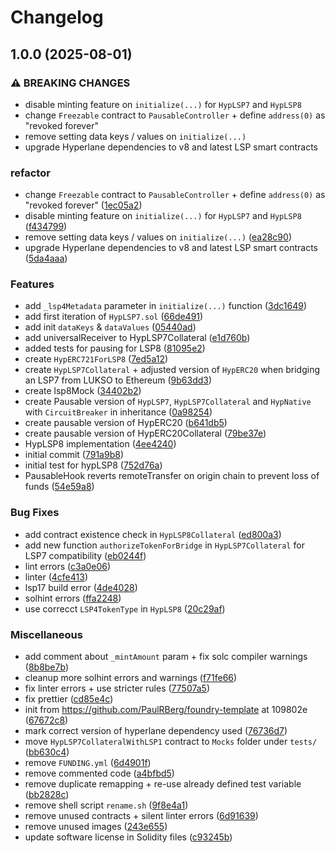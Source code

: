 # Changelog

## 1.0.0 (2025-08-01)


### ⚠ BREAKING CHANGES

* disable minting feature on `initialize(...)` for `HypLSP7` and `HypLSP8`
* change `Freezable` contract to `PausableController` + define `address(0)` as "revoked forever"
* remove setting data keys / values on `initialize(...)`
* upgrade Hyperlane dependencies to v8 and latest LSP smart contracts

### refactor

* change `Freezable` contract to `PausableController` + define `address(0)` as "revoked forever" ([1ec05a2](https://github.com/lukso-network/lsp-bridge-HypLSP7/commit/1ec05a21ba8918408499e4082812ae587f8f4758))
* disable minting feature on `initialize(...)` for `HypLSP7` and `HypLSP8` ([f434799](https://github.com/lukso-network/lsp-bridge-HypLSP7/commit/f4347993b31c02a460cbcddd1b3a09c0d3412e72))
* remove setting data keys / values on `initialize(...)` ([ea28c90](https://github.com/lukso-network/lsp-bridge-HypLSP7/commit/ea28c9016f6c319f45be20d2658dc93c69a52965))
* upgrade Hyperlane dependencies to v8 and latest LSP smart contracts ([5da4aaa](https://github.com/lukso-network/lsp-bridge-HypLSP7/commit/5da4aaa479f702f1e84ed531a4f7c20e1a06967e))


### Features

* add `_lsp4Metadata` parameter in `initialize(...)` function ([3dc1649](https://github.com/lukso-network/lsp-bridge-HypLSP7/commit/3dc1649e69102ffceb6ca6c71d05a5e3d03805d6))
* add first iteration of `HypLSP7.sol` ([66de491](https://github.com/lukso-network/lsp-bridge-HypLSP7/commit/66de491fa4d83260867214e02a520996ea678a8f))
* add init `dataKeys` & `dataValues` ([05440ad](https://github.com/lukso-network/lsp-bridge-HypLSP7/commit/05440ad53601c60669669b193c7b95f49c40d0d1))
* add universalReceiver to HypLSP7Collateral ([e1d760b](https://github.com/lukso-network/lsp-bridge-HypLSP7/commit/e1d760b0518845c34fa516d0d0a792c0ba843226))
* added tests for pausing for LSP8 ([81095e2](https://github.com/lukso-network/lsp-bridge-HypLSP7/commit/81095e27fa910caaa1760180df40dc967ec53d24))
* create `HypERC721ForLSP8` ([7ed5a12](https://github.com/lukso-network/lsp-bridge-HypLSP7/commit/7ed5a1212b1cd37acc3d6b6d18eaa7304522b1b1))
* create `HypLSP7Collateral` + adjusted version of `HypERC20` when bridging an LSP7 from LUKSO to Ethereum ([9b63dd3](https://github.com/lukso-network/lsp-bridge-HypLSP7/commit/9b63dd32fa2f7b22df64d29e4bfddd2feca7c520))
* create lsp8Mock ([34402b2](https://github.com/lukso-network/lsp-bridge-HypLSP7/commit/34402b2e6f8d98f9afba9d2efc0f8d06c8a1b0c8))
* create Pausable version of `HypLSP7`, `HypLSP7Collateral` and `HypNative` with `CircuitBreaker` in inheritance ([0a98254](https://github.com/lukso-network/lsp-bridge-HypLSP7/commit/0a9825440295c72a74d89572cb6c47b7b93c545b))
* create pausable version of HypERC20 ([b641db5](https://github.com/lukso-network/lsp-bridge-HypLSP7/commit/b641db595cc29b01645d064a6f892e51e67e7d8d))
* create pausable version of HypERC20Collateral ([79be37e](https://github.com/lukso-network/lsp-bridge-HypLSP7/commit/79be37ecb10ea2236a145ec681ea92a36e81065e))
* HypLSP8 implementation ([4ee4240](https://github.com/lukso-network/lsp-bridge-HypLSP7/commit/4ee424059a1cd27b37559c682786bc660da57347))
* initial commit ([791a9b8](https://github.com/lukso-network/lsp-bridge-HypLSP7/commit/791a9b815245877769d170a77bfb64ccb2dd960b))
* initial test for hypLSP8 ([752d76a](https://github.com/lukso-network/lsp-bridge-HypLSP7/commit/752d76a5ee48919b0ca0eb7ed9264f2c0f9a6167))
* PausableHook reverts remoteTransfer on origin chain to prevent loss of funds ([54e59a8](https://github.com/lukso-network/lsp-bridge-HypLSP7/commit/54e59a8e5b4addd32abaf515b346fa2891e549f5))


### Bug Fixes

* add contract existence check in `HypLSP8Collateral` ([ed800a3](https://github.com/lukso-network/lsp-bridge-HypLSP7/commit/ed800a35fa086b8c9ee67be14f683305a022c60a))
* add new function `authorizeTokenForBridge` in `HypLSP7Collateral` for LSP7 compatibility ([eb0244f](https://github.com/lukso-network/lsp-bridge-HypLSP7/commit/eb0244fa6210fac64ed599350d87518f7514f43e))
* lint errors ([c3a0e06](https://github.com/lukso-network/lsp-bridge-HypLSP7/commit/c3a0e06a0084a198a57b92e9a7f8c648a8eb0cab))
* linter ([4cfe413](https://github.com/lukso-network/lsp-bridge-HypLSP7/commit/4cfe41381884d8169e73461e7a90befe5c675ce2))
* lsp17 build error ([4de4028](https://github.com/lukso-network/lsp-bridge-HypLSP7/commit/4de4028be2571327ee108ecf68c1d8521471dc6b))
* solhint errors ([ffa2248](https://github.com/lukso-network/lsp-bridge-HypLSP7/commit/ffa22482526b8617de8d5d79cd8a1e7600a135fe))
* use correcct `LSP4TokenType` in `HypLSP8` ([20c29af](https://github.com/lukso-network/lsp-bridge-HypLSP7/commit/20c29afe9bc259d5aa6d145b45adc355ee6ab668))


### Miscellaneous

* add comment about `_mintAmount` param + fix solc compiler warnings ([8b8be7b](https://github.com/lukso-network/lsp-bridge-HypLSP7/commit/8b8be7bd210516c61ded639ca90becf89ab99994))
* cleanup more solhint errors and warnings ([f71fe66](https://github.com/lukso-network/lsp-bridge-HypLSP7/commit/f71fe666ee7aeada39a2385dae251a96524a6bb6))
* fix linter errors + use stricter rules ([77507a5](https://github.com/lukso-network/lsp-bridge-HypLSP7/commit/77507a5f53afc6515ca0f6de4bcb3fbb89bbaf9a))
* fix prettier ([cd85e4c](https://github.com/lukso-network/lsp-bridge-HypLSP7/commit/cd85e4c5af53e6d44f4ca4df61565f7cc0a5c5bd))
* init from https://github.com/PaulRBerg/foundry-template at 109802e ([67672c8](https://github.com/lukso-network/lsp-bridge-HypLSP7/commit/67672c83c7cdfb72301b81a3ba69592d0f03e4be))
* mark correct version of hyperlane dependency used ([76736d7](https://github.com/lukso-network/lsp-bridge-HypLSP7/commit/76736d724618cf348e712e02aac0a0a48e5d4a53))
* move `HypLSP7CollateralWithLSP1` contract to `Mocks` folder under `tests/` ([bb630c4](https://github.com/lukso-network/lsp-bridge-HypLSP7/commit/bb630c475ef3d0bc3b7ccbc6f70bdb0383bda3cc))
* remove `FUNDING.yml` ([6d4901f](https://github.com/lukso-network/lsp-bridge-HypLSP7/commit/6d4901fa05172c7d7f3771aeffdeb369027ec8e1))
* remove commented code ([a4bfbd5](https://github.com/lukso-network/lsp-bridge-HypLSP7/commit/a4bfbd5e2c605ebd800f19c4228d5bb7ac27454f))
* remove duplicate remapping + re-use already defined test variable ([bb2828c](https://github.com/lukso-network/lsp-bridge-HypLSP7/commit/bb2828c55bae99652e757da19aea956224cc6764))
* remove shell script `rename.sh` ([9f8e4a1](https://github.com/lukso-network/lsp-bridge-HypLSP7/commit/9f8e4a15d76b19ee56c565a4f64a0641f231bdb6))
* remove unused contracts + silent linter errors ([6d91639](https://github.com/lukso-network/lsp-bridge-HypLSP7/commit/6d916394747600c031f6c4740b20c077fa605686))
* remove unused images ([243e655](https://github.com/lukso-network/lsp-bridge-HypLSP7/commit/243e655b25934073f9eacd2521311f455093f5d7))
* update software license in Solidity files ([c93245b](https://github.com/lukso-network/lsp-bridge-HypLSP7/commit/c93245b0dcddb6caf6b964ab79d0c4559657feec))
